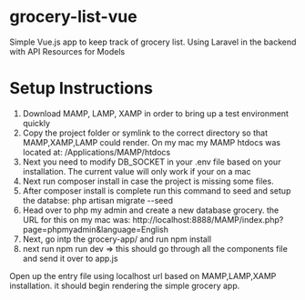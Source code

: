 # grocery-list-vue
Simple Vue.js app to keep track of grocery list. Using Laravel in the backend with API Resources for Models


# Setup Instructions
1. Download MAMP, LAMP, XAMP in order to bring up a test environment quickly
2. Copy the project folder or symlink to the correct directory so that MAMP,XAMP,LAMP could render.
   On my mac my MAMP htdocs was located at: /Applications/MAMP/htdocs
3. Next you need to modify DB_SOCKET in your .env file based on your installation. The current value will only work if your on a mac
4. Next run composer install in case the project is missing some files.
5. After composer install is complete run this command to seed and setup the databse: php artisan migrate --seed
6. Head over to php my admin and create a new database grocery. the URL for this on my mac was: http://localhost:8888/MAMP/index.php?page=phpmyadmin&language=English
7. Next, go intp the grocery-app/ and run npm install
8. next run npm run dev => this should go through all the components file and send it over to app.js

Open up the entry file using localhost url based on MAMP,LAMP,XAMP installation. it should begin rendering the simple grocery app.